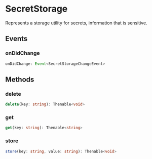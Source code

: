 # SecretStorage

Represents a storage utility for secrets, information that is sensitive.

## Events

### onDidChange

```typescript
onDidChange: Event<SecretStorageChangeEvent>
```

## Methods

### delete

```typescript
delete(key: string): Thenable<void>
```

### get

```typescript
get(key: string): Thenable<string>
```

### store

```typescript
store(key: string, value: string): Thenable<void>
```

[Event]: EventT.md
[SecretStorageChangeEvent]: SecretStorageChangeEvent.md
